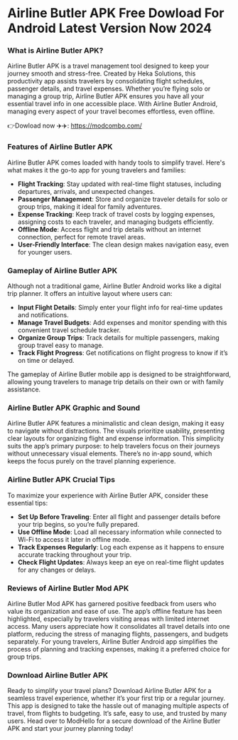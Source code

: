 # Airline Butler APK Free Dowload For Android Latest Version Now 2024

### What is Airline Butler APK?

Airline Butler APK is a travel management tool designed to keep your journey smooth and stress-free. Created by Heka Solutions, this productivity app assists travelers by consolidating flight schedules, passenger details, and travel expenses. Whether you’re flying solo or managing a group trip, Airline Butler APK ensures you have all your essential travel info in one accessible place. With Airline Butler Android, managing every aspect of your travel becomes effortless, even offline.


👉Dowload now ✈️✈️: https://modcombo.com/

### Features of Airline Butler APK

Airline Butler APK comes loaded with handy tools to simplify travel. Here's what makes it the go-to app for young travelers and families:

- **Flight Tracking**: Stay updated with real-time flight statuses, including departures, arrivals, and unexpected changes.
- **Passenger Management**: Store and organize traveler details for solo or group trips, making it ideal for family adventures.
- **Expense Tracking**: Keep track of travel costs by logging expenses, assigning costs to each traveler, and managing budgets efficiently.
- **Offline Mode**: Access flight and trip details without an internet connection, perfect for remote travel areas.
- **User-Friendly Interface**: The clean design makes navigation easy, even for younger users.

### Gameplay of Airline Butler APK

Although not a traditional game, Airline Butler Android works like a digital trip planner. It offers an intuitive layout where users can:

- **Input Flight Details**: Simply enter your flight info for real-time updates and notifications.
- **Manage Travel Budgets**: Add expenses and monitor spending with this convenient travel schedule tracker.
- **Organize Group Trips**: Track details for multiple passengers, making group travel easy to manage.
- **Track Flight Progress**: Get notifications on flight progress to know if it’s on time or delayed.

The gameplay of Airline Butler mobile app is designed to be straightforward, allowing young travelers to manage trip details on their own or with family assistance.

### Airline Butler APK Graphic and Sound

Airline Butler APK features a minimalistic and clean design, making it easy to navigate without distractions. The visuals prioritize usability, presenting clear layouts for organizing flight and expense information. This simplicity suits the app’s primary purpose: to help travelers focus on their journeys without unnecessary visual elements. There’s no in-app sound, which keeps the focus purely on the travel planning experience.

### Airline Butler APK Crucial Tips

To maximize your experience with Airline Butler APK, consider these essential tips:

- **Set Up Before Traveling**: Enter all flight and passenger details before your trip begins, so you’re fully prepared.
- **Use Offline Mode**: Load all necessary information while connected to Wi-Fi to access it later in offline mode.
- **Track Expenses Regularly**: Log each expense as it happens to ensure accurate tracking throughout your trip.
- **Check Flight Updates**: Always keep an eye on real-time flight updates for any changes or delays.

### Reviews of Airline Butler Mod APK

Airline Butler Mod APK has garnered positive feedback from users who value its organization and ease of use. The app’s offline feature has been highlighted, especially by travelers visiting areas with limited internet access. Many users appreciate how it consolidates all travel details into one platform, reducing the stress of managing flights, passengers, and budgets separately. For young travelers, Airline Butler Android app simplifies the process of planning and tracking expenses, making it a preferred choice for group trips.

### Download Airline Butler APK

Ready to simplify your travel plans? Download Airline Butler APK for a seamless travel experience, whether it’s your first trip or a regular journey. This app is designed to take the hassle out of managing multiple aspects of travel, from flights to budgeting. It’s safe, easy to use, and trusted by many users. Head over to ModHello for a secure download of the Airline Butler APK and start your journey planning today!
